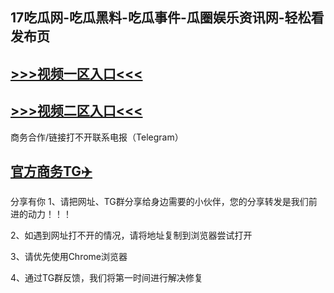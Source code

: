 17吃瓜网-吃瓜黑料-吃瓜事件-瓜圈娱乐资讯网-轻松看发布页
---
[>>>视频一区入口<<<](https://pc-51.github.io/)
----
[>>>视频二区入口<<<](https://pc-51.github.io/)
----
商务合作/链接打不开联系电报（Telegram）

[官方商务TG✈️](https://t.me/Wenge58/)
---
分享有你
1、请把网址、TG群分享给身边需要的小伙伴，您的分享转发是我们前进的动力！！！

2、如遇到网址打不开的情况，请将地址复制到浏览器尝试打开

3、请优先使用Chrome浏览器

4、通过TG群反馈，我们将第一时间进行解决修复

